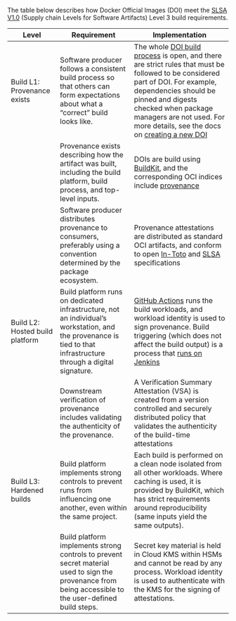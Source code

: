 The table below describes how Docker Official Images (DOI) meet the [SLSA V1.0](https://slsa.dev/spec/v1.0/) (Supply chain Levels for Software Artifacts) Level 3 build requirements.



| Level | Requirement | Implementation
|----------------------------------------|----------------------------------------|----------------------------------------------------------------------------------------------|
| Build L1: Provenance exists | Software producer follows a consistent build process so that others can form expectations about what a “correct” build looks like. | The whole [DOI build process](https://github.com/docker-library/official-images) is open, and there are strict rules that must be followed to be considered part of DOI. For example, dependencies should be pinned and digests checked when package managers are not used. For more details, see the docs on [creating a new DOI](https://github.com/docker-library/official-images?tab=readme-ov-file#contributing-to-the-standard-library) |
|  | Provenance exists describing how the artifact was built, including the build platform, build process, and top-level inputs. | DOIs are build using [BuildKit](https://docs.docker.com/build/buildkit/), and the corresponding OCI indices include [provenance](https://docs.docker.com/build/attestations/slsa-provenance/) |
|  | Software producer distributes provenance to consumers, preferably using a convention determined by the package ecosystem.| Provenance attestations are distributed as standard OCI artifacts, and conform to open [In-Toto](https://in-toto.io/) and [SLSA](https://slsa.dev/spec/v1.0/provenance) specifications |
| Build L2: Hosted build platform | Build platform runs on dedicated infrastructure, not an individual’s workstation, and the provenance is tied to that infrastructure through a digital signature. | [GitHub Actions](https://github.com/docker-library/meta/actions) runs the build workloads, and workload identity is used to sign provenance. Build triggering (which does not affect the build output) is a process that [runs on Jenkins](https://doi-janky.infosiftr.net/) |
||Downstream verification of provenance includes validating the authenticity of the provenance.|A Verification Summary Attestation (VSA) is created from a version controlled and securely distributed policy that validates the authenticity of the build-time attestations|
| Build L3: Hardened builds | Build platform implements strong controls to prevent runs from influencing one another, even within the same project. | Each build is performed on a clean node isolated from all other workloads. Where caching is used, it is provided by BuildKit, which has strict requirements around reproducibility (same inputs yield the same outputs). |
| | Build platform implements strong controls to prevent secret material used to sign the provenance from being accessible to the user-defined build steps. | Secret key material is held in Cloud KMS within HSMs and cannot be read by any process. Workload identity is used to authenticate with the KMS for the signing of attestations. |
